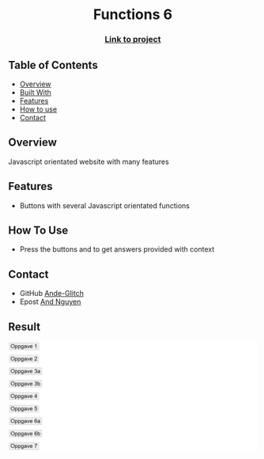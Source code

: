 <h1 align="center">Functions 6</h1>
<div align="center">
  <h3>
    <a href="https://ande-glitch.github.io/Array/">
      Link to project
    </a>
  </h3>
</div>
<!-- TABLE OF CONTENTS -->

## Table of Contents

- [Overview](#overview)
- [Built With](#built-with)
- [Features](#features)
- [How to use](#how-to-use)
- [Contact](#contact)

<!-- OVERVIEW -->
## Overview
Javascript orientated website with many features

## Features
- Buttons with several Javascript orientated functions

## How To Use

- Press the buttons and to get answers provided with context

## Contact
- GitHub [Ande-Glitch](https://github.com/Ande-glitch)
- Epost [And Nguyen](mailto:andynuwen@gmail.com)

## Result

![Image_1](./Images/lunch.png)
